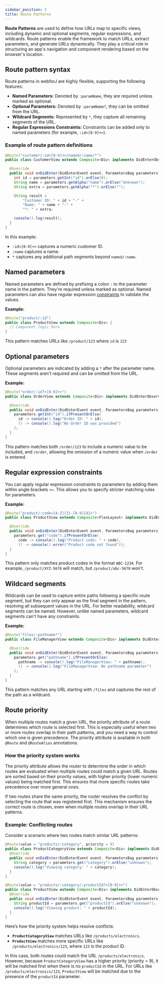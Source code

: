```yaml
---
sidebar_position: 5
title: Route Patterns
---
```


**Route Patterns** are used to define how URLs map to specific views, including dynamic and optional segments, regular expressions, and wildcards. Route patterns enable the framework to match URLs, extract parameters, and generate URLs dynamically. They play a critical role in structuring an app's navigation and component rendering based on the browser's location.

## Route pattern syntax

Route patterns in webforJ are highly flexible, supporting the following features:

- **Named Parameters:** Denoted by `:paramName`, they are required unless marked as optional.
- **Optional Parameters:** Denoted by `:paramName?`, they can be omitted from the URL.
- **Wildcard Segments:** Represented by `*`, they capture all remaining segments of the URL.
- **Regular Expressions Constraints:** Constraints can be added only to named parameters (for example, `:id<[0-9]+>`).

### Example of route pattern definitions

```java
@Route("customer/:id<[0-9]+>/named/:name/*")
public class CustomerView extends Composite<Div> implements DidEnterObserver {

  @Override
  public void onDidEnter(DidEnterEvent event, ParametersBag parameters) {
    int id = parameters.getInt("id").orElse(0);
    String name = parameters.getAlpha("name").orElse("Unknown");
    String extra = parameters.getAlpha("*").orElse("");

    String result =
        "Customer ID: " + id + "-" +
        "Name: " + name + "-" +
        "*: " + extra;

    console().log(result);
  }
}
```

In this example:

- `:id<[0-9]+>` captures a numeric customer ID.
- `:name` captures a name.
- `*` captures any additional path segments beyond `named/:name`.

## Named parameters

Named parameters are defined by prefixing a colon `:` to the parameter name in the pattern. They're required unless marked as optional. Named parameters can also have regular expression [constraints](#regular-expression-constraints) to validate the values.

**Example:**

```java
@Route("product/:id")
public class ProductView extends Composite<Div> {
  // Component logic here
}
```

This pattern matches URLs like `/product/123` where `id` is `123`

## Optional parameters

Optional parameters are indicated by adding a `?` after the parameter name. These segments aren't required and can be omitted from the URL.

**Example:**

```java
@Route("order/:id?<[0-9]+>")
public class OrderView extends Composite<Div> implements DidEnterObserver {

  @Override
  public void onDidEnter(DidEnterEvent event, ParametersBag parameters) {
    parameters.getInt("id").ifPresentOrElse(
      id -> console().log("Order ID: " + id),
      () -> console().log("No Order ID was provided")
    );
  }
}
```

This pattern matches both `/order/123` to include a numeric value to be included, and `/order`, allowing the omission of a numeric value when `/order` is entered.

## Regular expression constraints

You can apply regular expression constraints to parameters by adding them within angle brackets `<>`. This allows you to specify stricter matching rules for parameters.

**Example:**

```java
@Route("product/:code<[A-Z]{3}-[0-9]{4}>")
public class ProductView extends Composite<FlexLayout> implements DidEnterObserver {

  @Override
  public void onDidEnter(DidEnterEvent event, ParametersBag parameters) {
    parameters.get("code").ifPresentOrElse(
      code -> console().log("Product code: " + code),
      () -> console().error("Product code not found"));
  }
}
```

This pattern only matches product codes in the format `ABC-1234`. For example, `/product/XYZ-5678` will match, but `/product/abc-5678` won't.

## Wildcard segments

Wildcards can be used to capture entire paths following a specific route segment, but they can only appear as the final segment in the pattern, resolving all subsequent values in the URL. For better readability, wildcard segments can be named. However, unlike named parameters, wildcard segments can't have any constraints.

**Example:**

```java
@Route("files/:pathname*")
public class FileManagerView extends Composite<Div> implements DidEnterObserver {

  @Override
  public void onDidEnter(DidEnterEvent event, ParametersBag parameters) {
    parameters.get("pathname").ifPresentOrElse(
      pathname -> console().log("FileManagerView: " + pathname),
      () -> console().log("FileManagerView: No pathname parameter")
    );
  }
}
```

This pattern matches any URL starting with `/files` and captures the rest of the path as a wildcard.

## Route priority

When multiple routes match a given URL, the priority attribute of a route determines which route is selected first. This is especially useful when two or more routes overlap in their path patterns, and you need a way to control which one is given precedence. The priority attribute is available in both `@Route` and `@RouteAlias` annotations.

### How the priority system works

The priority attribute allows the router to determine the order in which routes are evaluated when multiple routes could match a given URL. Routes are sorted based on their priority values, with higher priority (lower numeric values) being matched first. This ensures that more specific routes take precedence over more general ones.

If two routes share the same priority, the router resolves the conflict by selecting the route that was registered first. This mechanism ensures the correct route is chosen, even when multiple routes overlap in their URL patterns.

### Example: Conflicting routes

Consider a scenario where two routes match similar URL patterns:

```java
@Route(value = "products/:category", priority = 9)
public class ProductCategoryView extends Composite<Div> implements DidEnterObserver {
  @Override
  public void onDidEnter(DidEnterEvent event, ParametersBag parameters) {
    String category = parameters.get("category").orElse("unknown");
    console().log("Viewing category: " + category);
  }
}

@Route(value = "products/:category/:productId?<[0-9]+>")
public class ProductView extends Composite<Div> implements DidEnterObserver {
  @Override
  public void onDidEnter(DidEnterEvent event, ParametersBag parameters) {
    String productId = parameters.get("productId").orElse("unknown");
    console().log("Viewing product: " + productId);
  }
}
```

Here’s how the priority system helps resolve conflicts:

- **`ProductCategoryView`** matches URLs like `/products/electronics`.
- **`ProductView`** matches more specific URLs like `/products/electronics/123`, where `123` is the product ID.

In this case, both routes could match the URL `/products/electronics`. However, because `ProductCategoryView` has a higher priority (priority = 9), it will be matched first when there is no `productId` in the URL. For URLs like `/products/electronics/123`, `ProductView` will be matched due to the presence of the `productId` parameter.